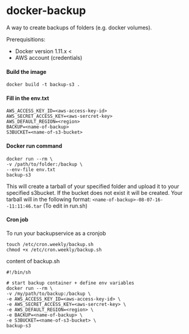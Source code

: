 # docker-backup
A way to create backups of folders (e.g. docker volumes). 

Prerequisitions:
* Docker version 1.11.x <
* AWS account (credentials)

#### Build the image
```
docker build -t backup-s3 .
```

#### Fill in the env.txt 
```
AWS_ACCESS_KEY_ID=<aws-access-key-id>
AWS_SECRET_ACCESS_KEY=<aws-sercret-key>
AWS_DEFAULT_REGION=<region>
BACKUP=<name-of-backup>
S3BUCKET=<name-of-s3-bucket>
```

#### Docker run command
```
docker run --rm \
-v /path/to/folder:/backup \
--env-file env.txt
backup-s3
```

This will create a tarball of your specified folder and upload it to your specified s3bucket. If the bucket does not exist it will be created.
Your tarball will in the following format: `<name-of-backup>-08-07-16--11:11:46.tar` (To edit in run.sh)

#### Cron job
To run your backupservice as a cronjob
```
touch /etc/cron.weekly/backup.sh
chmod +x /etc/cron.weekly/backup.sh
```

content of backup.sh
```
#!/bin/sh

# start backup container + define env variables
docker run --rm \
-v /my/path/to/backup:/backup \
-e AWS_ACCESS_KEY_ID=<aws-access-key-id> \
-e AWS_SECRET_ACCESS_KEY=<aws-sercret-key> \
-e AWS_DEFAULT_REGION=<region> \
-e BACKUP=<name-of-backup> \
-e S3BUCKET=<name-of-s3-bucket> \
backup-s3
```

